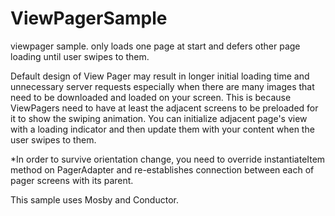 # ViewPagerSample
viewpager sample. only loads one page at start and defers other page loading until user swipes to them.

Default design of View Pager may result in longer initial loading time and unnecessary server requests 
especially when there are many images that need to be downloaded and loaded on your screen.  This is because ViewPagers need to have at least the adjacent 
screens to be preloaded for it to show the swiping animation.  You can initialize adjacent page's view with a loading indicator and then
update them with your content when the user swipes to them. 

*In order to survive orientation change, you need to override instantiateItem method on PagerAdapter and re-establishes connection between
each of pager screens with its parent.

This sample uses Mosby and Conductor.
